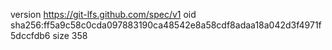 version https://git-lfs.github.com/spec/v1
oid sha256:ff5a9c58c0cda097883190ca48542e8a58cdf8adaa18a042d3f4971f5dccfdb6
size 358
